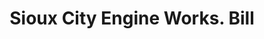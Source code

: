 ---
doi: 10.7916/D8281KJ0
date_other: '1892'
date_other_textual: '1892'
form: printed ephemera
genre:
- Invoices
name:
- Sioux City Engine Works
object_in_context_url: https://biggert.cul.columbia.edu/items/view/ave_biggert_00143
subject_hierarchical_geographic:
- Sioux City, Iowa, United States
subject_name:
- Sioux City Engine Works
title: Sioux City Engine Works. Bill
sort_title: Sioux City Engine Works. Bill
call_number: ave_biggert_00143
coordinates:
- 42.49805555555556,-96.39555555555556
pid: ave_biggert_00143
identifiers: ave_biggert_00143
thumbnail: https://derivativo-2.library.columbia.edu/iiif/2/ldpd:343025/full/!256,256/0/native.jpg
permalink: "/items/ave_biggert_00143/"
layout: iiif-image-page
---